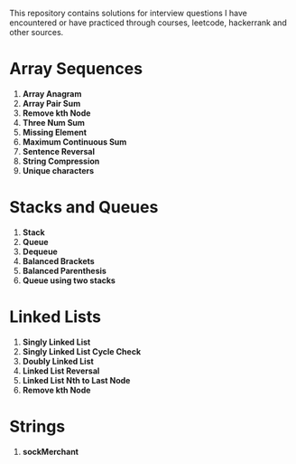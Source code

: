 This repository contains solutions for interview questions I have encountered or have practiced through courses, leetcode, hackerrank and other sources.

# **Array Sequences**

1. **Array Anagram**
1. **Array Pair Sum**
1. **Remove kth Node**
1. **Three Num Sum**
1. **Missing Element**
1. **Maximum Continuous Sum**
1. **Sentence Reversal**
1. **String Compression**
1. **Unique characters**

# **Stacks and Queues**
1. **Stack**
1. **Queue**
1. **Dequeue**
1. **Balanced Brackets**
1. **Balanced Parenthesis**
1. **Queue using two stacks**


# **Linked Lists**
1. **Singly Linked List**
1. **Singly Linked List Cycle Check**
1. **Doubly Linked List**
1. **Linked List Reversal**
1. **Linked List Nth to Last Node**
1. **Remove kth Node**

# **Strings**
1. **sockMerchant**